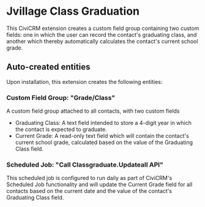 # Jvillage Class Graduation

This CiviCRM extension creates a custom field group containing two custom fields: one in which the user can record the contact's graduating class, and another  which thereby automatically calculates the contact's current school grade.

## Auto-created entities
Upon installation, this extension creates the following entities:

### Custom Field Group: "Grade/Class"
A custom field group attached to all contacts, with two custom fields
* Graduating Class: A text field intended to store a 4-digit year in which the contact is expected to graduate.
* Current Grade: A read-only text field which will contain the contact's current school grade, calculated based on the value of the Graduating Class field.

### Scheduled Job: "Call Classgraduate.Updateall API"
This scheduled job is configured to run daily as part of CiviCRM's Scheduled Job functionality and will update the Current Grade field for all contacts based on the current date and the value of the contact's Graduating Class field.

